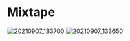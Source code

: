 # Mixtape
![20210907_133700](https://user-images.githubusercontent.com/89486065/132388207-ed253906-4fb9-4900-83c6-4d36e64017c0.jpg)
![20210907_133650](https://user-images.githubusercontent.com/89486065/132388224-11fab7c1-e246-4d6e-96ae-6a57d76a5574.jpg)

